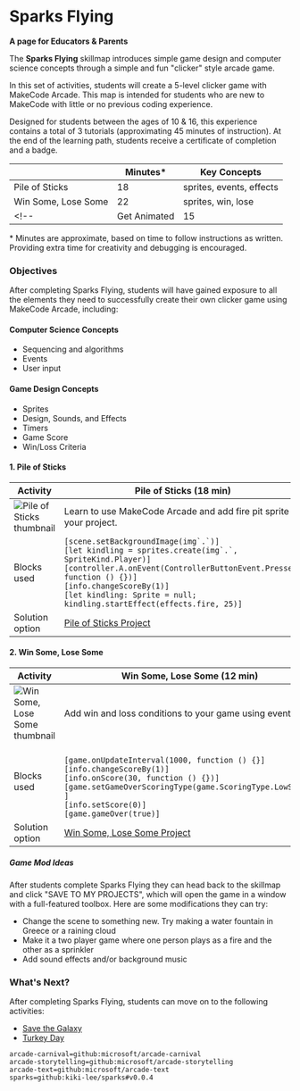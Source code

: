 # Sparks Flying

**A page for Educators & Parents**

The **Sparks Flying** skillmap introduces simple game design and computer science concepts through a simple and fun "clicker" style arcade game.

In this set of activities, students will create a 5-level clicker game with MakeCode Arcade.  This map is intended for students who are new to MakeCode with little or no previous coding experience.

Designed for students between the ages of 10 & 16, this experience contains a total of 3 tutorials (approximating 45 minutes of instruction).  At the end of the learning path, students receive a certificate of completion and a badge.

|                 | Minutes* |  Key Concepts |
| --------------- | -------- |  ------------ |
| Pile of Sticks    |18  |  sprites, events, effects |
| Win Some, Lose Some   |22 |  sprites, win, lose |
<!--| Get Animated   |15  |  sound, text, animations | -->


\* Minutes are approximate, based on time to follow instructions as written. Providing extra time for creativity and debugging is encouraged.

### Objectives

After completing Sparks Flying, students will have gained exposure to all the elements they need to successfully create their own clicker game using MakeCode Arcade, including:

#### Computer Science Concepts

- Sequencing and algorithms
- Events
- User input

<!--
- Functions
- Conditionals
- Variables
-->


#### Game Design Concepts

- Sprites
- Design, Sounds, and Effects
- Timers
- Game Score
- Win/Loss Criteria



#### 1. Pile of Sticks

| Activity | Pile of Sticks (18 min) |
|---|---|
| ![Pile of Sticks thumbnail](/static/skillmap/sparks/sparks1.gif) | Learn to use MakeCode Arcade and add fire pit sprite to your project. |
| Blocks used |  ``[scene.setBackgroundImage(img`.`)]`` <br/> ``[let kindling = sprites.create(img`.`, SpriteKind.Player)]`` <br/> ``[controller.A.onEvent(ControllerButtonEvent.Pressed, function () {})]`` <br/> ``[info.changeScoreBy(1)]`` <br/> ``[let kindling: Sprite = null; kindling.startEffect(effects.fire, 25)]``|
| Solution option | [Pile of Sticks Project](https://makecode.com/_JM0UJi1ojWed) |

#### 2. Win Some, Lose Some

| Activity | Win Some, Lose Some (12 min) |
|---|---|
| ![Win Some, Lose Some thumbnail](/static/skillmap/sparks/sparks2.gif) | Add win and loss conditions to your game using events. |
| Blocks used | <br/> ``[game.onUpdateInterval(1000, function () {}]`` <br/>``[info.changeScoreBy(1)]`` <br/> ``[info.onScore(30, function () {})]`` <br/> ``[game.setGameOverScoringType(game.ScoringType.LowScore) ]`` <br/> ``[info.setScore(0)]`` <br/> ``[game.gameOver(true)]``|
| Solution option | [Win Some, Lose Some Project](https://makecode.com/_RioVF8L3HbtA) |


<!--
#### 3. Get Animated

| Activity | Get Animated (15 min) |
|---|---|
| ![Get Animated thumbnail](/static/skillmap/sparks/sparks3.gif) | Add sound and animation to polish your game! |
| Blocks used | ``[music.knock.play()]`` <br/> ``[animation.runImageAnimation(myHammer,assets.animation`hammerAnimation`,50,false)})]`` <br/>``[carnival.addLabelTo("Sparks Flying", carnival.Areas.Bottom))]`` |
| Solution option | [Get Animated Project](https://makecode.com/_PCKW94TVLMpA) |


#### 4. Play with Friends

| Activity | Get Animated (15 min) |
|---|---|
| ![Play with Friends thumbnail](/static/skillmap/sparks/sparks4.gif) | A few simple changes will have you playing chase in no time! |
| Blocks used | ``[game.showLongText(" ", DialogLayout.Center)]`` <br/> ``[carnival.startCountdownGame(15, carnival.WinTypes.Multi)]`` <br/>``[simplified.checkMoleEscape(mp.playerSelector(mp.PlayerNumber.Two), 1)]`` |
| Solution option | [Play with Friends Project](https://makecode.com/_Hvte8pVtoDft) |

-->




##### Game Mod Ideas

After students complete Sparks Flying they can head back to the skillmap and click "SAVE TO MY PROJECTS", which will open the game in a window with a full-featured toolbox. Here are some modifications they can try:

- Change the scene to something new.  Try making a water fountain in Greece or a raining cloud
- Make it a two player game where one person plays as a fire and the other as a sprinkler
- Add sound effects and/or background music


### What's Next?

After completing Sparks Flying, students can move on to the following activities:

* [Save the Galaxy](https://arcade.makecode.com/--skillmap#docs:/skillmap/galaxy)
* [Turkey Day](https://arcade.makecode.com/--skillmap#docs:/skillmap/turkey)




```package
arcade-carnival=github:microsoft/arcade-carnival
arcade-storytelling=github:microsoft/arcade-storytelling
arcade-text=github:microsoft/arcade-text
sparks=github:kiki-lee/sparks#v0.0.4
```